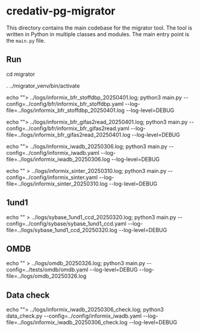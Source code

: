 # credativ-pg-migrator

This directory contains the main codebase for the migrator tool. The tool is written in Python in multiple classes and modules. The main entry point is the `main.py` file.

## Run

cd migrator

. ../migrator_venv/bin/activate

echo ""> ../logs/informix_bfr_stoffdbp_20250401.log; python3 main.py --config=../config/bfr/informix_bfr_stoffdbp.yaml --log-file=../logs/informix_bfr_stoffdbp_20250401.log --log-level=DEBUG

echo ""> ../logs/informix_bfr_gifas2read_20250401.log; python3 main.py --config=../config/bfr/informix_bfr_gifas2read.yaml --log-file=../logs/informix_bfr_gifas2read_20250401.log --log-level=DEBUG

echo ""> ../logs/informix_iwadb_20250306.log; python3 main.py --config=../config/informix_iwadb.yaml --log-file=../logs/informix_iwadb_20250306.log --log-level=DEBUG

echo "" > ../logs/informix_sinter_20250310.log; python3 main.py --config=../config/informix_sinter.yaml --log-file=../logs/informix_sinter_20250310.log --log-level=DEBUG

## 1und1

echo "" > ../logs/sybase_1und1_ccd_20250320.log; python3 main.py --config=../config/sybase/sybase_1und1_ccd.yaml --log-file=../logs/sybase_1und1_ccd_20250320.log --log-level=DEBUG

## OMDB

echo "" > ../logs/omdb_20250326.log; python3 main.py --config=../tests/omdb/omdb.yaml --log-level=DEBUG --log-file=../logs/omdb_20250326.log

## Data check

echo ""> ../logs/informix_iwadb_20250306_check.log; python3 data_check.py --config=../config/informix_iwadb.yaml --log-file=../logs/informix_iwadb_20250306_check.log --log-level=DEBUG
